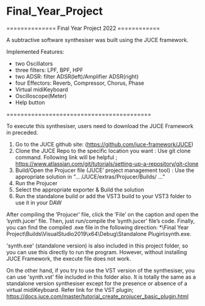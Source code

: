 # Final_Year_Project


============== Final Year Project 2022 ============

A subtractive software synthesiser was built using the JUCE framework.

Implemented Features:
- two Oscillators
- three filters: LPF, BPF, HPF
- two ADSR: filter ADSR(left)/Amplifier ADSR(right)
- four Effectors: Reverb, Compressor, Chorus, Phase
- Virtual midiKeyboard
- Oscilloscope(Meter)
- Help button

=========================================

To execute this synthesiser, users need to download 
the JUCE Framework in preceded.

1. Go to the JUCE github site: (https://github.com/juce-framework/JUCE)
2. Clone the JUCE Repo to the specific location you want 
: Use git clone command. Following link will be helpful
; https://www.atlassian.com/git/tutorials/setting-up-a-repository/git-clone
3. Build/Open the Projucer file (JUCE’ project management tool)
: Use the appropriate solution in ”... /JUCE/extras/Projucer/Builds/ ...” 
4. Run the Projucer
5. Select the appropriate exporter & Build the solution
6. Run the standalone build or add the VST3 build to your VST3 folder to use it in your DAW

After compiling the ’Projucer’ file, click the ’File’ on the caption and open the ’synth.jucer’ file.
Then, just run/compile the ’synth.jucer’ file’s code. Finally, you can find the compiled .exe file in
the following direction: *\Final Year Project\Builds\VisualStudio2019\x64\Debug\Standalone
Plugin\synth.exe.

'synth.exe' (standalone version) is also included in this project folder, 
so you can use this directly to run the program. 
However, without installing JUCE Framework, the execute file does not work.

On the other hand, if you try to use the VST version of the synthesiser, 
you can use 'synth.vst' file included in this folder also. 
It is totally the same as a standalone version synthesiser 
except for the presence or absence of a virtual midiKeyboard.
Refer link for the VST plugin;
https://docs.juce.com/master/tutorial_create_projucer_basic_plugin.html
